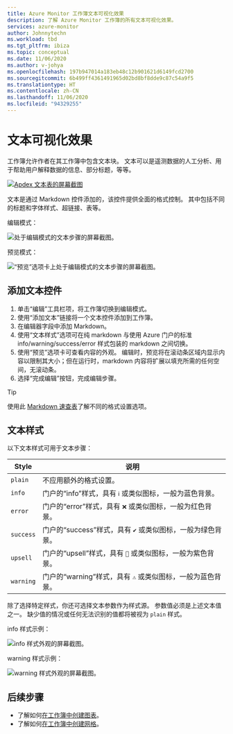 ```yaml
---
title: Azure Monitor 工作簿文本可视化效果
description: 了解 Azure Monitor 工作簿的所有文本可视化效果。
services: azure-monitor
author: Johnnytechn
ms.workload: tbd
ms.tgt_pltfrm: ibiza
ms.topic: conceptual
ms.date: 11/06/2020
ms.author: v-johya
ms.openlocfilehash: 197b947014a183eb48c12b901621d6149fcd2700
ms.sourcegitcommit: 6b499ff4361491965d02bd8bf8dde9c87c54a9f5
ms.translationtype: HT
ms.contentlocale: zh-CN
ms.lasthandoff: 11/06/2020
ms.locfileid: "94329255"
---
```

# <a name="text-visualizations"></a>文本可视化效果

工作簿允许作者在其工作簿中包含文本块。 文本可以是遥测数据的人工分析、用于帮助用户解释数据的信息、部分标题，等等。

[![Apdex 文本表的屏幕截图](./media/workbooks-text-visualizations/apdex.png)](./media/workbooks-text-visualizations/apdex.png#lightbox)

文本是通过 Markdown 控件添加的，该控件提供全面的格式控制。 其中包括不同的标题和字体样式、超链接、表等。

编辑模式：

![处于编辑模式的文本步骤的屏幕截图。](./media/workbooks-text-visualizations/text-edit-mode.png)

预览模式：

![“预览”选项卡上处于编辑模式的文本步骤的屏幕截图。](./media/workbooks-text-visualizations/text-edit-mode-preview.png)

## <a name="add-a-text-control"></a>添加文本控件

1. 单击“编辑”工具栏项，将工作簿切换到编辑模式。
2. 使用“添加文本”链接将一个文本控件添加到工作簿。
3. 在编辑器字段中添加 Markdown。
4. 使用“文本样式”选项可在纯 markdown 与使用 Azure 门户的标准 info/warning/success/error 样式包装的 markdown 之间切换。
5. 使用“预览”选项卡可查看内容的外观。 编辑时，预览将在滚动条区域内显示内容以限制其大小；但在运行时，markdown 内容将扩展以填充所需的任何空间，无滚动条。
6. 选择“完成编辑”按钮，完成编辑步骤。

> [!TIP]
> 使用此 [Markdown 速查表](https://github.com/adam-p/markdown-here/wiki/Markdown-Cheatsheet)了解不同的格式设置选项。

## <a name="text-styles"></a>文本样式

以下文本样式可用于文本步骤：

| Style     | 说明                                                                               |
|-----------|-------------------------------------------------------------------------------------------|
| `plain`   | 不应用额外的格式设置。                                                      |
| `info`    | 门户的“info”样式，具有 `ℹ` 或类似图标，一般为蓝色背景。      |
| `error`   | 门户的“error”样式，具有 `❌` 或类似图标，一般为红色背景。     |
| `success` | 门户的“success”样式，具有 `✔` 或类似图标，一般为绿色背景。  |
| `upsell`  | 门户的“upsell”样式，具有 `🚀` 或类似图标，一般为紫色背景。 |
| `warning` | 门户的“warning”样式，具有 `⚠` 或类似图标，一般为蓝色背景。   |

除了选择特定样式，你还可选择文本参数作为样式源。 参数值必须是上述文本值之一。 缺少值的情况或任何无法识别的值都将被视为 `plain` 样式。

info 样式示例：

![info 样式外观的屏幕截图。](./media/workbooks-text-visualizations/text-preview-info-style.png)

warning 样式示例：

![warning 样式外观的屏幕截图。](./media/workbooks-text-visualizations/text-warning-style.png)

## <a name="next-steps"></a>后续步骤

* 了解如何[在工作簿中创建图表](workbooks-chart-visualizations.md)。
* 了解如何[在工作簿中创建网格](workbooks-grid-visualizations.md)。

